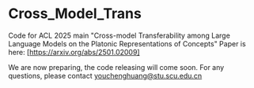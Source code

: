 # Cross_Model_Trans

Code for ACL 2025 main "Cross-model Transferability among Large Language Models on the Platonic Representations of Concepts"
Paper is here: [https://arxiv.org/abs/2501.02009]

We are now preparing, the code releasing will come soon.
For any questions, please contact youchenghuang@stu.scu.edu.cn
